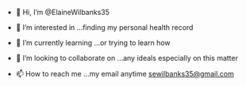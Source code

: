 - 👋 Hi, I’m @ElaineWilbanks35
- 👀 I’m interested in ...finding my personal health record

- 🌱 I’m currently learning ...or trying to learn how
- 💞️ I’m looking to collaborate on ...any ideals especially on this matter 
- 📫 How to reach me ...my email anytime sewilbanks35@gmail.com




<!---
ElaineWilbanks35/ElaineWilbanks35 is a ✨ special ✨ repository because its `README.md` (this file) appears on your GitHub profile.
You can click the Preview link to take a look at your changes.
--->

